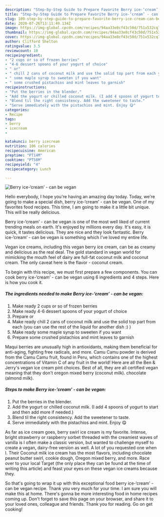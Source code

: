 ```yaml
---
description: "Step-by-Step Guide to Prepare Favorite Berry ice-‘cream’ - can be vegan"
title: "Step-by-Step Guide to Prepare Favorite Berry ice-‘cream’ - can be vegan"
slug: 109-step-by-step-guide-to-prepare-favorite-berry-ice-cream-can-be-vegan
date: 2020-07-26T13:11:49.134Z
image: https://img-global.cpcdn.com/recipes/94aa33e8cf43c50d/751x532cq70/berry-ice-cream-can-be-vegan-recipe-main-photo.jpg
thumbnail: https://img-global.cpcdn.com/recipes/94aa33e8cf43c50d/751x532cq70/berry-ice-cream-can-be-vegan-recipe-main-photo.jpg
cover: https://img-global.cpcdn.com/recipes/94aa33e8cf43c50d/751x532cq70/berry-ice-cream-can-be-vegan-recipe-main-photo.jpg
author: Clifford Shelton
ratingvalue: 3.5
reviewcount: 10
recipeingredient:
- "2 cups or so of frozen berries"
- "4-6 dessert spoons of your yogurt of choice"
- " or"
- " chill 2 cans of coconut milk and use the solid top part from each you can use the rest of the liquid for another dish  "
- " some maple syrup to sweeten if you want"
- " some crushed pistachios and mint leaves to garnish"
recipeinstructions:
- "Put the berries in the blender."
- "Add the yogurt or chilled coconut milk. (I add 4 spoons of yogurt to start and then add more if needed.)"
- "Blend til the right consistency. Add the sweetener to taste."
- "Serve immediately with the pistachios and mint. Enjoy 😋"
categories:
- Recipe
tags:
- berry
- icecream
- 

katakunci: berry icecream  
nutrition: 106 calories
recipecuisine: American
preptime: "PT14M"
cooktime: "PT58M"
recipeyield: "4"
recipecategory: Lunch

---
```



![Berry ice-‘cream’ - can be vegan](https://img-global.cpcdn.com/recipes/94aa33e8cf43c50d/751x532cq70/berry-ice-cream-can-be-vegan-recipe-main-photo.jpg)

Hello everybody, I hope you're having an amazing day today. Today, we're going to make a special dish, berry ice-‘cream’ - can be vegan. One of my favorites food recipes. This time, I am going to make it a little bit unique. This will be really delicious.

Berry ice-‘cream’ - can be vegan is one of the most well liked of current trending meals on earth. It's enjoyed by millions every day. It's easy, it is quick, it tastes delicious. They are nice and they look fantastic. Berry ice-‘cream’ - can be vegan is something which I've loved my entire life.

Vegan ice creams, including this vegan berry ice cream, can be as creamy and delicious as the real deal. The gold standard in vegan world for mimicking the mouth feel of dairy are full-fat coconut milk and coconut cream. The only caveat here is the flavor - coconut cream.


To begin with this recipe, we must first prepare a few components. You can cook berry ice-‘cream’ - can be vegan using 6 ingredients and 4 steps. Here is how you cook it.

<!--inarticleads1-->

##### The ingredients needed to make Berry ice-‘cream’ - can be vegan:

1. Make ready 2 cups or so of frozen berries
1. Make ready 4-6 dessert spoons of your yogurt of choice
1. Prepare  or
1. Make ready  chill 2 cans of coconut milk and use the solid top part from each (you can use the rest of the liquid for another dish :) )
1. Make ready  some maple syrup to sweeten if you want
1. Prepare  some crushed pistachios and mint leaves to garnish


Maqui berries are unusually high in antioxidants, making them beneficial for anti-aging, fighting free radicals, and more. Camu Camu powder is derived from the Camu Camu fruit, found in Peru, which contains one of the highest concentrations of Vitamin C of any fruit in the world! Here are all the Ben &amp; Jerry&#39;s vegan ice cream pint choices. Best of all, they are all certified vegan meaning that they don&#39;t oregon mixed berry (coconut milk). chocolate (almond milk). 

<!--inarticleads2-->

##### Steps to make Berry ice-‘cream’ - can be vegan:

1. Put the berries in the blender.
1. Add the yogurt or chilled coconut milk. (I add 4 spoons of yogurt to start and then add more if needed.)
1. Blend til the right consistency. Add the sweetener to taste.
1. Serve immediately with the pistachios and mint. Enjoy 😋


As far as ice cream goes, berry swirl ice cream is my favorite. Intense, bright strawberry or raspberry sorbet threaded with the creamiest waves of vanilla is I often make a classic version, but wanted to challenge myself to create a vegan, dairy-free version as well. A lot of you requested one when I. Their Coconut milk ice cream has the most flavors, including chocolate peanut butter swirl, cookie dough, Oregon mixed berry, and more. Race over to your local Target (the only place they can be found at the time of writing this article) and feast your eyes on these vegan ice creams because they. 

So that's going to wrap it up with this exceptional food berry ice-‘cream’ - can be vegan recipe. Thank you very much for your time. I am sure you will make this at home. There's gonna be more interesting food in home recipes coming up. Don't forget to save this page on your browser, and share it to your loved ones, colleague and friends. Thank you for reading. Go on get cooking!
